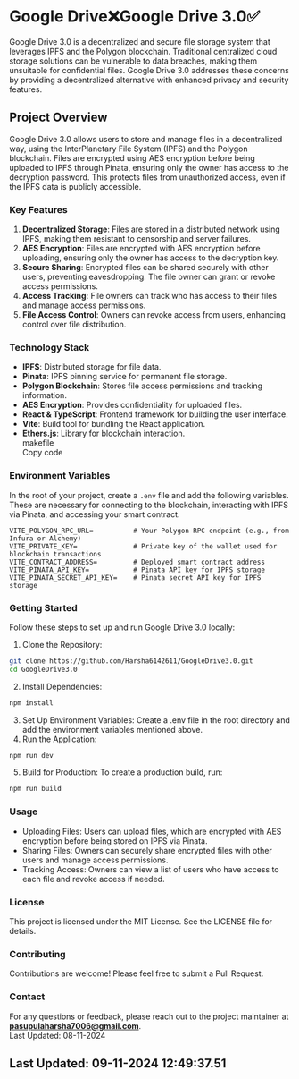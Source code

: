 # Google Drive❌Google Drive 3.0✅  
Google Drive 3.0 is a decentralized and secure file storage system that leverages IPFS and the Polygon blockchain. Traditional centralized cloud storage solutions can be vulnerable to data breaches, making them unsuitable for confidential files. Google Drive 3.0 addresses these concerns by providing a decentralized alternative with enhanced privacy and security features.  
## Project Overview  
Google Drive 3.0 allows users to store and manage files in a decentralized way, using the InterPlanetary File System (IPFS) and the Polygon blockchain. Files are encrypted using AES encryption before being uploaded to IPFS through Pinata, ensuring only the owner has access to the decryption password. This protects files from unauthorized access, even if the IPFS data is publicly accessible.  
### Key Features  
1. **Decentralized Storage**: Files are stored in a distributed network using IPFS, making them resistant to censorship and server failures.  
2. **AES Encryption**: Files are encrypted with AES encryption before uploading, ensuring only the owner has access to the decryption key.  
3. **Secure Sharing**: Encrypted files can be shared securely with other users, preventing eavesdropping. The file owner can grant or revoke access permissions.  
4. **Access Tracking**: File owners can track who has access to their files and manage access permissions.  
5. **File Access Control**: Owners can revoke access from users, enhancing control over file distribution.  
### Technology Stack  
- **IPFS**: Distributed storage for file data.  
- **Pinata**: IPFS pinning service for permanent file storage.  
- **Polygon Blockchain**: Stores file access permissions and tracking information.  
- **AES Encryption**: Provides confidentiality for uploaded files.  
- **React & TypeScript**: Frontend framework for building the user interface.  
- **Vite**: Build tool for bundling the React application.  
- **Ethers.js**: Library for blockchain interaction.  
makefile  
Copy code  
### Environment Variables  
In the root of your project, create a `.env` file and add the following variables. These are necessary for connecting to the blockchain, interacting with IPFS via Pinata, and accessing your smart contract.  
```plaintext  
VITE_POLYGON_RPC_URL=          # Your Polygon RPC endpoint (e.g., from Infura or Alchemy)  
VITE_PRIVATE_KEY=              # Private key of the wallet used for blockchain transactions  
VITE_CONTRACT_ADDRESS=         # Deployed smart contract address  
VITE_PINATA_API_KEY=           # Pinata API key for IPFS storage  
VITE_PINATA_SECRET_API_KEY=    # Pinata secret API key for IPFS storage  
```  
### Getting Started  
Follow these steps to set up and run Google Drive 3.0 locally:  
1. Clone the Repository:  
```bash  
git clone https://github.com/Harsha6142611/GoogleDrive3.0.git  
cd GoogleDrive3.0  
```  
2. Install Dependencies:  
```bash  
npm install  
```  
3. Set Up Environment Variables: Create a .env file in the root directory and add the environment variables mentioned above.  
4. Run the Application:  
```bash  
npm run dev  
```  
5. Build for Production: To create a production build, run:  
```bash  
npm run build  
```  
### Usage  
- Uploading Files: Users can upload files, which are encrypted with AES encryption before being stored on IPFS via Pinata.  
- Sharing Files: Owners can securely share encrypted files with other users and manage access permissions.  
- Tracking Access: Owners can view a list of users who have access to each file and revoke access if needed.  
### License  
This project is licensed under the MIT License. See the LICENSE file for details.  
### Contributing  
Contributions are welcome! Please feel free to submit a Pull Request.  
### Contact  
For any questions or feedback, please reach out to the project maintainer at **pasupulaharsha7006@gmail.com**.  
Last Updated: 08-11-2024  
## Last Updated: 09-11-2024 12:49:37.51 
